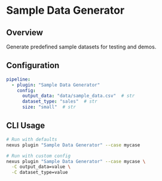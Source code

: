 # Sample Data Generator

## Overview

Generate predefined sample datasets for testing and demos.

## Configuration

```yaml
pipeline:
  - plugin: "Sample Data Generator"
    config:
      output_data: "data/sample_data.csv"  # str
      dataset_type: "sales"  # str
      size: "small"  # str
```

## CLI Usage

```bash
# Run with defaults
nexus plugin "Sample Data Generator" --case mycase

# Run with custom config
nexus plugin "Sample Data Generator" --case mycase \
  -C output_data=value \
  -C dataset_type=value
```
